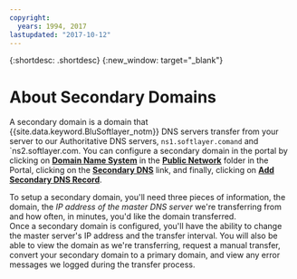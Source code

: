```yaml
---
copyright:
  years: 1994, 2017
lastupdated: "2017-10-12"
---
```


{:shortdesc: .shortdesc}
{:new_window: target="_blank"}

# About Secondary Domains

A secondary domain is a domain that {{site.data.keyword.BluSoftlayer_notm}} DNS servers transfer from your server to our Authoritative DNS servers, `ns1.softlayer.comand` and `ns2.softlayer.com.  You can configure a secondary domain in the portal by clicking on **<span style="text-decoration: underline">Domain Name System</span>** in the **<span style="text-decoration: underline">Public Network</span>** folder in the Portal, clicking on the **<span style="text-decoration: underline">Secondary DNS</span>** link, and finally, clicking on **<span style="text-decoration: underline">Add Secondary DNS Record</span>**.

To setup a secondary domain, you'll need three pieces of information, the domain, the *IP address of the master DNS server* we're transferring from and how often, in minutes, you'd like the domain transferred.<br/>
Once a secondary domain is configured, you'll have the ability to change the master server's IP address and the transfer interval.  You will also be able to view the domain as we're transferring, request a manual transfer, convert your secondary domain to a primary domain, and view any error messages we logged during the transfer process.
